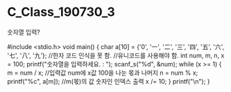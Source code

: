 # C_Class_190730_3
숫자열 입력?


#include <stdio.h>
void main()
{
	char a[10] = {'0', '一', '二', '三', '四', '五', '六', '七', '八', '九'};
	//한자 코드 인식을 못 함.
	//유니코드를 사용해야 함.
	int num, m, n, x = 100;
	printf("숫자열을 입력하세요. : ");
	scanf_s("%d", &num);
	while (x >= 1)
	{
		m = num / x; //입력값 num에 x값 100을 나눈 몫과 나머지
		n = num % x;
		printf("%c", a[m]); //m(몫)의 값 숫자인 인덱스 출력
		x /= 10;
	}
	printf("\n");
}
